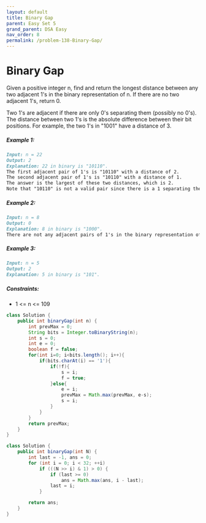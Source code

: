 ```yaml
---
layout: default
title: Binary Gap
parent: Easy Set 5
grand_parent: DSA Easy
nav_order: 8
permalink: /problem-138-Binary-Gap/
---
```

# Binary Gap
Given a positive integer n, find and return the longest distance between any two adjacent 1's in the binary representation of n. If there are no two adjacent 1's, return 0.

Two 1's are adjacent if there are only 0's separating them (possibly no 0's). The distance between two 1's is the absolute difference between their bit positions. For example, the two 1's in "1001" have a distance of 3.

##### Example 1:
```markdown
Input: n = 22
Output: 2
Explanation: 22 in binary is "10110".
The first adjacent pair of 1's is "10110" with a distance of 2.
The second adjacent pair of 1's is "10110" with a distance of 1.
The answer is the largest of these two distances, which is 2.
Note that "10110" is not a valid pair since there is a 1 separating the two 1's underlined.
```
##### Example 2:
```markdown
Input: n = 8
Output: 0
Explanation: 8 in binary is "1000".
There are not any adjacent pairs of 1's in the binary representation of 8, so we return 0.
```
##### Example 3:
```markdown
Input: n = 5
Output: 2
Explanation: 5 in binary is "101".
```
##### Constraints:
* 1 <= n <= 109

```java
class Solution {
    public int binaryGap(int n) {
        int prevMax = 0;
        String bits = Integer.toBinaryString(n);
        int s = 0;
        int e = 0;
        boolean f = false;
        for(int i=0; i<bits.length(); i++){
            if(bits.charAt(i) == '1'){
                if(!f){
                    s = i;
                    f = true;
                }else{
                    e = i;
                    prevMax = Math.max(prevMax, e-s);
                    s = i;
                }
            }
        }
        return prevMax;
    }
}
```
```java
class Solution {
    public int binaryGap(int N) {
        int last = -1, ans = 0;
        for (int i = 0; i < 32; ++i)
            if (((N >> i) & 1) > 0) {
                if (last >= 0)
                    ans = Math.max(ans, i - last);
                last = i;
            }

        return ans;
    }
}
```